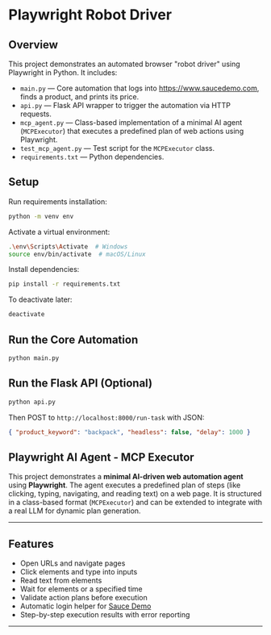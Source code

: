 # Playwright Robot Driver

## Overview

This project demonstrates an automated browser "robot driver" using Playwright in Python.
It includes:

-   `main.py` — Core automation that logs into https://www.saucedemo.com, finds a product, and prints its price.
-   `api.py` — Flask API wrapper to trigger the automation via HTTP requests.
-   `mcp_agent.py` — Class-based implementation of a minimal AI agent (`MCPExecutor`) that executes a predefined plan of web actions using Playwright.
-   `test_mcp_agent.py` — Test script for the `MCPExecutor` class.
-   `requirements.txt` — Python dependencies.

## Setup

Run requirements installation:

```bash
python -m venv env
```

Activate a virtual environment:

```bash
.\env\Scripts\Activate  # Windows
source env/bin/activate  # macOS/Linux
```

Install dependencies:

```bash
pip install -r requirements.txt
```

To deactivate later:

```bash
deactivate
```

## Run the Core Automation

```bash
python main.py
```

## Run the Flask API (Optional)

```bash
python api.py
```

Then POST to `http://localhost:8000/run-task` with JSON:

```json
{ "product_keyword": "backpack", "headless": false, "delay": 1000 }
```

##

## Playwright AI Agent - MCP Executor

This project demonstrates a **minimal AI-driven web automation agent** using **Playwright**. The agent executes a predefined plan of steps (like clicking, typing, navigating, and reading text) on a web page. It is structured in a class-based format (`MCPExecutor`) and can be extended to integrate with a real LLM for dynamic plan generation.

---

## Features

-   Open URLs and navigate pages
-   Click elements and type into inputs
-   Read text from elements
-   Wait for elements or a specified time
-   Validate action plans before execution
-   Automatic login helper for [Sauce Demo](https://www.saucedemo.com/)
-   Step-by-step execution results with error reporting

---
